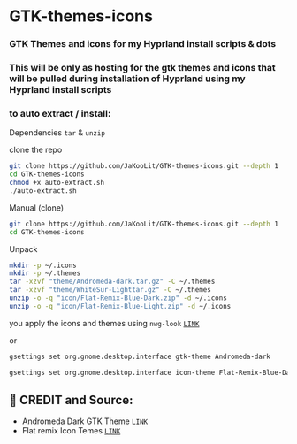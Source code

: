 # GTK-themes-icons
### GTK Themes and icons for my Hyprland install scripts & dots

### This will be only as hosting for the gtk themes and icons that will be pulled during installation of Hyprland using my Hyprland install scripts

### to auto extract / install:

Dependencies
`tar` & `unzip`

clone the repo
```bash
git clone https://github.com/JaKooLit/GTK-themes-icons.git --depth 1
cd GTK-themes-icons
chmod +x auto-extract.sh
./auto-extract.sh
```

Manual (clone)
```bash
git clone https://github.com/JaKooLit/GTK-themes-icons.git --depth 1
cd GTK-themes-icons
```

Unpack
```bash
mkdir -p ~/.icons
mkdir -p ~/.themes
tar -xzvf "theme/Andromeda-dark.tar.gz" -C ~/.themes
tar -xzvf "theme/WhiteSur-Lighttar.gz" -C ~/.themes
unzip -o -q "icon/Flat-Remix-Blue-Dark.zip" -d ~/.icons
unzip -o -q "icon/Flat-Remix-Blue-Light.zip" -d ~/.icons
```

you apply the icons and themes using `nwg-look` [`LINK`](https://github.com/nwg-piotr/nwg-look)

or
```bash
gsettings set org.gnome.desktop.interface gtk-theme Andromeda-dark

gsettings set org.gnome.desktop.interface icon-theme Flat-Remix-Blue-Dark
```


## 🤟 CREDIT and Source:
- Andromeda Dark GTK Theme [`LINK`](https://github.com/EliverLara/Andromeda-gtk)
- Flat remix Icon Temes [`LINK`](https://github.com/daniruiz/flat-remix)
